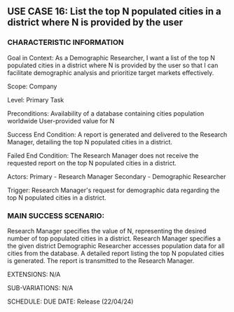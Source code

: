 ## USE CASE 16: List the top N populated cities in a district where N is provided by the user

### CHARACTERISTIC INFORMATION

Goal in Context:
As a Demographic Researcher, I want a list of the top N populated cities in a district where N is provided by the user so that I can facilitate demographic analysis and prioritize target markets effectively.

Scope:
Company

Level:
Primary Task

Preconditions:
Availability of a database containing cities population worldwide
User-provided value for N

Success End Condition:
A report is generated and delivered to the Research Manager, detailing the top N populated cities in a district.

Failed End Condition:
The Research Manager does not receive the requested report on the top N populated cities in a district.

Actors:
Primary - Research Manager
Secondary - Demographic Researcher

Trigger:
Research Manager's request for demographic data regarding the top N populated cities in a district.

### MAIN SUCCESS SCENARIO:

Research Manager specifies the value of N, representing the desired number of top populated cities in a district.
Research Manager specifies a the given district
Demographic Researcher accesses population data for all cities from the database.
A detailed report listing the top N populated cities is generated.
The report is transmitted to the Research Manager.

EXTENSIONS:
N/A

SUB-VARIATIONS:
N/A

SCHEDULE:
DUE DATE: Release (22/04/24)